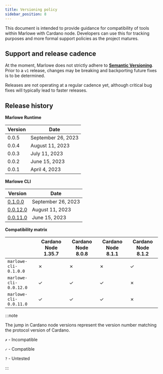 ```yaml
---
title: Versioning policy
sidebar_position: 8
---
```


This document is intended to provide guidance for compatibility of tools within Marlowe with Cardano node. Developers can use this for tracking purposes and more formal support policies as the project matures.

## Support and release cadence

At the moment, Marlowe does not strictly adhere to [**Semantic Versioning**](https://semver.org/). Prior to a `v1` release, changes may be breaking and backporting future fixes is to be determined.

Releases are not operating at a regular cadence yet, although critical bug fixes will typically lead to faster releases.

## Release history

**Marlowe Runtime**

| Version | Date | 
| ------- | ---- |
| 0.0.5   | September 26, 2023 |
| 0.0.4   | August 11, 2023 |
| 0.0.3   | July 11, 2023 |
| 0.0.2   | June 15, 2023 |
| 0.0.1   | April 4, 2023 |

**Marlowe CLI**

| Version  | Date | 
| -------- | ---- |
| [0.1.0.0](https://github.com/input-output-hk/marlowe-cardano/tree/marlowe-cli%40v0.1.0.0)  | September 26, 2023 |
| [0.0.12.0](https://github.com/input-output-hk/marlowe-cardano/tree/marlowe-cli%40v0.0.12.0) | August 11, 2023 |
| [0.0.11.0](https://github.com/input-output-hk/marlowe-cardano/tree/marlowe-cli%40v0.0.11.0) | June 15, 2023 |


**Compatibility matrix**

|        | Cardano Node 1.35.7 | Cardano Node 8.0.8 | Cardano Node 8.1.1 | Cardano Node 8.1.2 |
| -------| ------------------| --------------| ------------| -----------|
| `marlowe-cli-0.1.0.0` | ✗ | ✗ | ✗ | ✓ |
| `marlowe-cli-0.0.12.0` | ✓ | ✓ | ✓ | ✗ |
| `marlowe-cli-0.0.11.0` | ✓ | ✓ | ✓ | ✗ |

:::note

The jump in Cardano node versions represent the version number matching the protocol version of Cardano.

`✗` - Incompatible

`✓` - Compatible

`?` - Untested

:::
